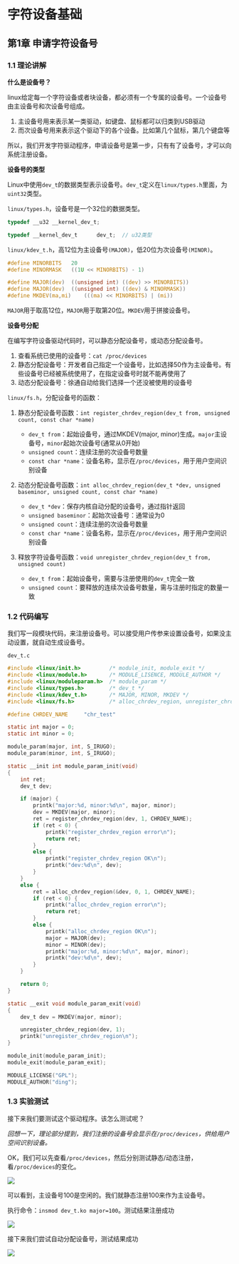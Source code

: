 # 字符设备基础

## 第1章 申请字符设备号

### 1.1 理论讲解

**什么是设备号？**

linux给定每一个字符设备或者块设备，都必须有一个专属的设备号。一个设备号由主设备号和次设备号组成。

1. 主设备号用来表示某一类驱动，如键盘、鼠标都可以归类到USB驱动
2. 而次设备号用来表示这个驱动下的各个设备。比如第几个鼠标，第几个键盘等

所以，我们开发字符驱动程序，申请设备号是第一步，只有有了设备号，才可以向系统注册设备。

**设备号的类型**

Linux中使用`dev_t`的数据类型表示设备号。`dev_t`定义在`linux/types.h`里面，为`uint32`类型。

`linux/types.h`，设备号是一个32位的数据类型。

```c
typedef __u32 __kernel_dev_t;

typedef __kernel_dev_t		dev_t;  // u32类型
```

`linux/kdev_t.h`，高12位为主设备号`(MAJOR)`，低20位为次设备号`(MINOR)`。

```c
#define MINORBITS	20
#define MINORMASK	((1U << MINORBITS) - 1)

#define MAJOR(dev)	((unsigned int) ((dev) >> MINORBITS))
#define MAJOR(dev)	((unsigned int) ((dev) & MINORMASK))
#define MKDEV(ma,mi)	(((ma) << MINORBITS) | (mi))
```

`MAJOR`用于取高12位，`MAJOR`用于取第20位。`MKDEV`用于拼接设备号。

**设备号分配**

在编写字符设备驱动代码时，可以静态分配设备号，或动态分配设备号。

1. 查看系统已使用的设备号：`cat /proc/devices`
2. 静态分配设备号：开发者自己指定一个设备号，比如选择50作为主设备号。有些设备号已经被系统使用了，在指定设备号时就不能再使用了
3. 动态分配设备号：徐通自动给我们选择一个还没被使用的设备号

`linux/fs.h`，分配设备号的函数：

1. 静态分配设备号函数：`int register_chrdev_region(dev_t from, unsigned count, const char *name)`
   
   + `dev_t from`：起始设备号，通过MKDEV(major, minor)生成。`major`主设备号，`minor`起始次设备号(通常从0开始)
   + `unsigned count`：连续注册的次设备号数量
   + `const char *name`：设备名称，显示在`/proc/devices`，用于用户空间识别设备

2. 动态分配设备号函数：`int alloc_chrdev_region(dev_t *dev, unsigned baseminor, unsigned count, const char *name)`

    + `dev_t *dev`：保存内核自动分配的设备号，通过指针返回
    + `unsigned baseminor`：起始次设备号：通常设为0
    + `unsigned count`：连续注册的次设备号数量
    + `const char *name`：设备名称，显示在`/proc/devices`，用于用户空间识别设备

3. 释放字符设备号函数：`void unregister_chrdev_region(dev_t from, unsigned count)`

    + `dev_t from`：起始设备号，需要与注册使用的`dev_t`完全一致
    + `unsigned count`：要释放的连续次设备号数量，需与注册时指定的数量一致

### 1.2 代码编写

我们写一段模块代码，来注册设备号。可以接受用户传参来设置设备号，如果没主动设置，就自动生成设备号。

`dev_t.c`

```c
#include <linux/init.h>			/* module_init, module_exit */
#include <linux/module.h>		/* MODULE_LISENCE, MODULE_AUTHOR */
#include <linux/moduleparam.h>	/* module_param */
#include <linux/types.h>		/* dev_t */
#include <linux/kdev_t.h>		/* MAJOR, MINOR, MKDEV */
#include <linux/fs.h>			/* alloc_chrdev_region, unregister_chrdev_region */

#define CHRDEV_NAME		"chr_test"

static int major = 0;
static int minor = 0;

module_param(major, int, S_IRUGO);
module_param(minor, int, S_IRUGO);

static __init int module_param_init(void)
{
	int ret;
	dev_t dev;

	if (major) {
		printk("major:%d, minor:%d\n", major, minor);
		dev = MKDEV(major, minor);
		ret = register_chrdev_region(dev, 1, CHRDEV_NAME);
		if (ret < 0) {
			printk("register_chrdev_region error\n");
			return ret;
		}
		else {
			printk("register_chrdev_region OK\n");
			printk("dev:%d\n", dev);
		}
	}
	else {
		ret = alloc_chrdev_region(&dev, 0, 1, CHRDEV_NAME);
		if (ret < 0) {
			printk("alloc_chrdev_region error\n");
			return ret;
		}
		else {
			printk("alloc_chrdev_region OK\n");
			major = MAJOR(dev);
			minor = MINOR(dev);
			printk("major:%d, minor:%d\n", major, minor);
			printk("dev:%d\n", dev);
		}
	}	

	return 0;
}

static __exit void module_param_exit(void)
{
	dev_t dev = MKDEV(major, minor);

	unregister_chrdev_region(dev, 1);
	printk("unregister_chrdev_region\n");
}

module_init(module_param_init);
module_exit(module_param_exit);

MODULE_LICENSE("GPL");
MODULE_AUTHOR("ding");
```

### 1.3 实验测试

接下来我们要测试这个驱动程序。该怎么测试呢？

*回想一下，理论部分提到，我们注册的设备号会显示在`/proc/devices`，供给用户空间识别设备。*

OK，我们可以先查看`/proc/devices`，然后分别测试静态/动态注册，看`/proc/devices`的变化。

![](./src/0001.jpg)

可以看到，主设备号100是空闲的。我们就静态注册100来作为主设备号。

执行命令：`insmod dev_t.ko major=100`。测试结果注册成功

![](./src/0002.jpg)

接下来我们尝试自动分配设备号，测试结果成功

![](./src/0003.jpg)

